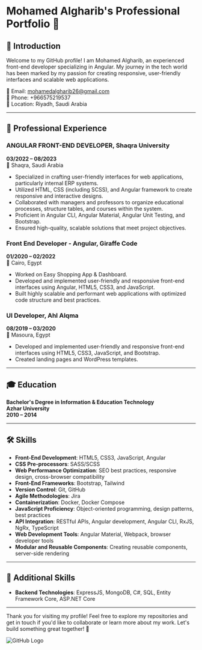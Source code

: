 # Mohamed Algharib's Professional Portfolio 🚀

## 👋 Introduction

Welcome to my GitHub profile! I am Mohamed Algharib, an experienced front-end developer specializing in Angular. My journey in the tech world has been marked by my passion for creating responsive, user-friendly interfaces and scalable web applications. 

📧 Email: [mohamedalgharib26@gmail.com](mailto:mohamedalgharib26@gmail.com)  
📱 Phone: +966575219537  
📍 Location: Riyadh, Saudi Arabia

---

## 💼 Professional Experience

### ANGULAR FRONT-END DEVELOPER, Shaqra University
**03/2022 – 08/2023**  
📍 Shaqra, Saudi Arabia

- Specialized in crafting user-friendly interfaces for web applications, particularly internal ERP systems.
- Utilized HTML, CSS (including SCSS), and Angular framework to create responsive and interactive designs.
- Collaborated with managers and professors to organize educational processes, structure tables, and courses within the system.
- Proficient in Angular CLI, Angular Material, Angular Unit Testing, and Bootstrap.
- Ensured high-quality, scalable solutions that meet project objectives.

### Front End Developer - Angular, Giraffe Code
**01/2020 – 02/2022**  
📍 Cairo, Egypt

- Worked on Easy Shopping App & Dashboard.
- Developed and implemented user-friendly and responsive front-end interfaces using Angular, HTML5, CSS3, and JavaScript.
- Built highly scalable and performant web applications with optimized code structure and best practices.

### UI Developer, Ahl Alqma
**08/2019 – 03/2020**  
📍 Masoura, Egypt

- Developed and implemented user-friendly and responsive front-end interfaces using HTML5, CSS3, JavaScript, and Bootstrap.
- Created landing pages and WordPress templates.

---

## 🎓 Education

**Bachelor's Degree in Information & Education Technology**  
**Azhar University**  
**2010 – 2014**

---

## 🛠️ Skills

- **Front-End Development**: HTML5, CSS3, JavaScript, Angular
- **CSS Pre-processors**: SASS/SCSS
- **Web Performance Optimization**: SEO best practices, responsive design, cross-browser compatibility
- **Front-End Frameworks**: Bootstrap, Tailwind
- **Version Control**: Git, GitHub
- **Agile Methodologies**: Jira
- **Containerization**: Docker, Docker Compose
- **JavaScript Proficiency**: Object-oriented programming, design patterns, best practices
- **API Integration**: RESTful APIs, Angular development, Angular CLI, RxJS, NgRx, TypeScript
- **Web Development Tools**: Angular Material, Webpack, browser developer tools
- **Modular and Reusable Components**: Creating reusable components, server-side rendering

---

## 🌟 Additional Skills

- **Backend Technologies**: ExpressJS, MongoDB, C#, SQL, Entity Framework Core, ASP.NET Core

---

Thank you for visiting my profile! Feel free to explore my repositories and get in touch if you'd like to collaborate or learn more about my work. Let's build something great together! 🚀

![GitHub Logo](https://github.githubassets.com/images/modules/logos_page/GitHub-Mark.png)
